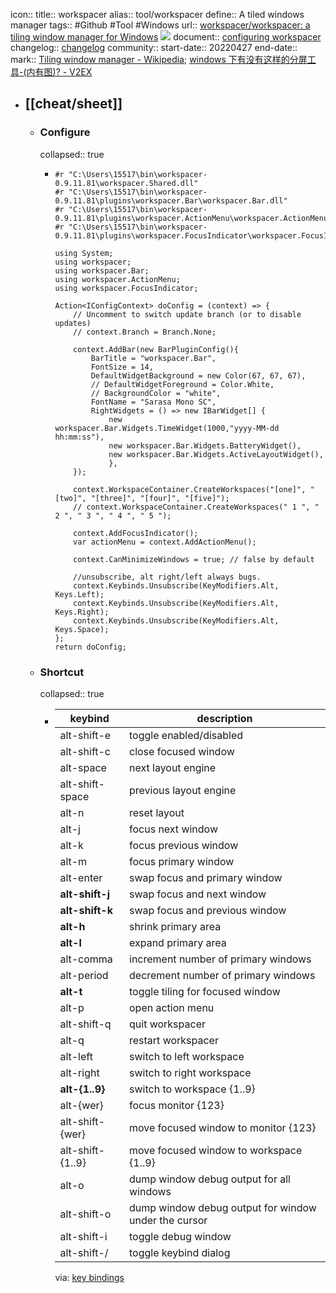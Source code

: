 icon:: 
title:: workspacer
alias:: tool/workspacer
define:: A tiled windows manager
tags:: #Github #Tool #Windows 
url:: [workspacer/workspacer: a tiling window manager for Windows](https://github.com/workspacer/workspacer)  ![](https://img.shields.io/github/stars/workspacer/workspacer)
document:: [configuring workspacer](https://workspacer.org/config/)
changelog:: [changelog](https://workspacer.org/changelog/)
community:: 
start-date:: 20220427
end-date:: 
mark:: [Tiling window manager - Wikipedia](https://en.wikipedia.org/wiki/Tiling_window_manager); [windows 下有没有这样的分屏工具-(内有图)? - V2EX](https://www.v2ex.com/t/429177#; )

- ## [[cheat/sheet]]
  - ### Configure
    collapsed:: true
    - ```
      #r "C:\Users\15517\bin\workspacer-0.9.11.81\workspacer.Shared.dll"
      #r "C:\Users\15517\bin\workspacer-0.9.11.81\plugins\workspacer.Bar\workspacer.Bar.dll"
      #r "C:\Users\15517\bin\workspacer-0.9.11.81\plugins\workspacer.ActionMenu\workspacer.ActionMenu.dll"
      #r "C:\Users\15517\bin\workspacer-0.9.11.81\plugins\workspacer.FocusIndicator\workspacer.FocusIndicator.dll"
      
      using System;
      using workspacer;
      using workspacer.Bar;
      using workspacer.ActionMenu;
      using workspacer.FocusIndicator;
      
      Action<IConfigContext> doConfig = (context) => {
          // Uncomment to switch update branch (or to disable updates)
          // context.Branch = Branch.None;
      
          context.AddBar(new BarPluginConfig(){
              BarTitle = "workspacer.Bar",
              FontSize = 14,
              DefaultWidgetBackground = new Color(67, 67, 67),
              // DefaultWidgetForeground = Color.White,
              // BackgroundColor = "white",
              FontName = "Sarasa Mono SC",
              RightWidgets = () => new IBarWidget[] { 
                  new workspacer.Bar.Widgets.TimeWidget(1000,"yyyy-MM-dd  hh:mm:ss"), 
                  new workspacer.Bar.Widgets.BatteryWidget(), 
                  new workspacer.Bar.Widgets.ActiveLayoutWidget(), 
                  },
          });
      
          context.WorkspaceContainer.CreateWorkspaces("[one]", "[two]", "[three]", "[four]", "[five]");
          // context.WorkspaceContainer.CreateWorkspaces(" 1 ", " 2 ", " 3 ", " 4 ", " 5 ");
      
          context.AddFocusIndicator();
          var actionMenu = context.AddActionMenu();
      
          context.CanMinimizeWindows = true; // false by default
      
          //unsubscribe, alt right/left always bugs.
          context.Keybinds.Unsubscribe(KeyModifiers.Alt, Keys.Left);
          context.Keybinds.Unsubscribe(KeyModifiers.Alt, Keys.Right);
          context.Keybinds.Unsubscribe(KeyModifiers.Alt, Keys.Space);
      };
      return doConfig;
      ```
  - ### Shortcut
    collapsed:: true
    - | keybind          | description                                          |
      |------------------|------------------------------------------------------|
      | alt-shift-e      | toggle enabled/disabled                              |
      | alt-shift-c      | close focused window                                 |
      | alt-space        | next layout engine                                   |
      | alt-shift-space  | previous layout engine                               |
      | alt-n            | reset layout                                         |
      | alt-j            | focus next window                                    |
      | alt-k            | focus previous window                                |
      | alt-m            | focus primary window                                 |
      | alt-enter        | swap focus and primary window                        |
      | **alt-shift-j**      | swap focus and next window                           |
      | **alt-shift-k**      | swap focus and previous window                       |
      | **alt-h**            | shrink primary area                                  |
      | **alt-l**            | expand primary area                                  |
      | alt-comma        | increment number of primary windows                  |
      | alt-period       | decrement number of primary windows                  |
      | **alt-t**            | toggle tiling for focused window                     |
      | alt-p            | open action menu                                     |
      | alt-shift-q      | quit workspacer                                      |
      | alt-q            | restart workspacer                                   |
      | alt-left         | switch to left workspace                             |
      | alt-right        | switch to right workspace                            |
      | **alt-{1..9}**       | switch to workspace {1..9}                           |
      | alt-{wer}        | focus monitor {123}                                  |
      | alt-shift-{wer}  | move focused window to monitor {123}                 |
      | alt-shift-{1..9} | move focused window to workspace {1..9}              |
      | alt-o            | dump window debug output for all windows             |
      | alt-shift-o      | dump window debug output for window under the cursor |
      | alt-shift-i      | toggle debug window                                  |
      | alt-shift-/      | toggle keybind dialog                                |
      via: [key bindings](https://workspacer.org/keybindings/)